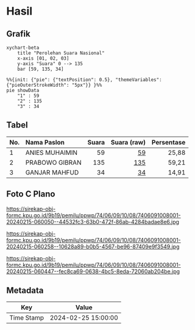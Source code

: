 # Hasil

## Grafik

```mermaid
xychart-beta
    title "Perolehan Suara Nasional"
    x-axis [01, 02, 03]
    y-axis "Suara" 0 --> 135
    bar [59, 135, 34]
```

```mermaid
%%{init: {"pie": {"textPosition": 0.5}, "themeVariables": {"pieOuterStrokeWidth": "5px"}} }%%
pie showData
    "1" : 59
    "2" : 135
    "3" : 34
```

## Tabel

| No. | Nama Paslon    | Suara | Suara (raw) | Persentase |
|:--- |:-------------- | -----:| -----------:| ----------:|
| 1   | ANIES MUHAIMIN | 59    | [59][p-1]   | 25,88      |
| 2   | PRABOWO GIBRAN | 135   | [135][p-2]  | 59,21      |
| 3   | GANJAR MAHFUD  | 34    | [34][p-3]   | 14,91      |


[p-1]: https://github.com/gigit-pemilu/pemilu-2024/blob/main/pilpres/hitung-suara/sub/74-sulawesi-tenggara/sub/06-bombana/sub/09-rarowatu-utara/sub/1008-aneka-marga/sub/001-tps/sub/paslon-1.txt
[p-2]: https://github.com/gigit-pemilu/pemilu-2024/blob/main/pilpres/hitung-suara/sub/74-sulawesi-tenggara/sub/06-bombana/sub/09-rarowatu-utara/sub/1008-aneka-marga/sub/001-tps/sub/paslon-2.txt
[p-3]: https://github.com/gigit-pemilu/pemilu-2024/blob/main/pilpres/hitung-suara/sub/74-sulawesi-tenggara/sub/06-bombana/sub/09-rarowatu-utara/sub/1008-aneka-marga/sub/001-tps/sub/paslon-3.txt

## Foto C Plano

https://sirekap-obj-formc.kpu.go.id/9b19/pemilu/ppwp/74/06/09/10/08/7406091008001-20240215-060050--44532fc3-63b0-472f-86ab-4284badae8e6.jpg

https://sirekap-obj-formc.kpu.go.id/9b19/pemilu/ppwp/74/06/09/10/08/7406091008001-20240215-060258--10628a89-b0b5-4567-be96-87409e9f3549.jpg

https://sirekap-obj-formc.kpu.go.id/9b19/pemilu/ppwp/74/06/09/10/08/7406091008001-20240215-060447--fec8ca69-0638-4bc5-8eda-72060ab204be.jpg


## Metadata

| Key        | Value               |
| ---------- | ------------------- |
| Time Stamp | 2024-02-25 15:00:00 |



